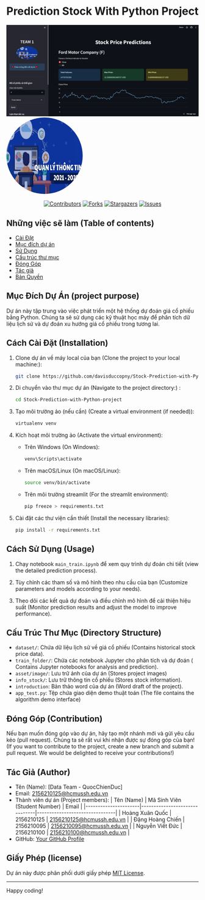 # Prediction Stock With Python Project

![Project Image](./asset/image/homepage.png)
<img src="./asset/image/image_industry.jpg" alt="Logo" width="200" height="200" style="border-radius:50%">
<div align="center">
    
[![Contributors][contributors-shield]][contributors-url]
[![Forks][forks-shield]][forks-url]
[![Stargazers][stars-shield]][stars-url]
[![Issues][issues-shield]][issues-url]

</div>

## Những việc sẽ làm (Table of contents)
- [Cài Đặt](#cách-cài-đặt-installation)
- [Mục đích dự án](#mục-đích-dự-án-project-purpose)
- [Sử Dụng](#cách-sử-dụng-usage)
- [Cấu trúc thư mục](#cấu-trúc-thư-mục-directory-structure)
- [Đóng Góp](#đóng-góp-contribution)
- [Tác giả](#tác-giả-author)
- [Bản Quyền](#giấy-phép-license)

## Mục Đích Dự Án (project purpose)

Dự án này tập trung vào việc phát triển một hệ thống dự đoán giá cổ phiếu bằng Python. Chúng ta sẽ sử dụng các kỹ thuật học máy để phân tích dữ liệu lịch sử và dự đoán xu hướng giá cổ phiếu trong tương lai.

## Cách Cài Đặt (Installation)

1. Clone dự án về máy local của bạn (Clone the project to your local machine:):

    ```bash
    git clone https://github.com/davisduccopny/Stock-Prediction-with-Python-project.git
    ```

2. Di chuyển vào thư mục dự án (Navigate to the project directory:) :

    ```bash
    cd Stock-Prediction-with-Python-project
    ```

3. Tạo môi trường ảo (nếu cần) (Create a virtual environment (if needed)):

    ```bash
    virtualenv venv
    ```

4. Kích hoạt môi trường ảo (Activate the virtual environment):

    - Trên Windows (On Windows):

        ```bash
        venv\Scripts\activate
        ```

    - Trên macOS/Linux (On macOS/Linux):

        ```bash
        source venv/bin/activate
        ```
    - Trên môi trường streamlit (For the streamlit environment):
        ```bash
        pip freeze > requirements.txt
        ```
5. Cài đặt các thư viện cần thiết (Install the necessary libraries):

    ```bash
    pip install -r requirements.txt
    ```

## Cách Sử Dụng (Usage)

1. Chạy notebook `main_train.ipynb` để xem quy trình dự đoán chi tiết (view the detailed prediction process).

2. Tùy chỉnh các tham số và mô hình theo nhu cầu của bạn (Customize parameters and models according to your needs). 

3. Theo dõi các kết quả dự đoán và điều chỉnh mô hình để cải thiện hiệu suất (Monitor prediction results and adjust the model to improve performance).

## Cấu Trúc Thư Mục (Directory Structure)

- `dataset/`: Chứa dữ liệu lịch sử về giá cổ phiếu (Contains historical stock price data).
- `train_folder/`: Chứa các notebook Jupyter cho phân tích và dự đoán ( Contains Jupyter notebooks for analysis and prediction).
- `asset/image/`: Lưu trữ ảnh của dự án (Stores project images)
- `info_stock/`: Lưu trữ thông tin cổ phiếu (Stores stock information).
- `introduction`: Bản thảo word của dự án (Word draft of the project).
- `app_test.py`: Tệp chứa giao diện demo thuật toán (The file contains the algorithm demo interface)

## Đóng Góp (Contribution)

Nếu bạn muốn đóng góp vào dự án, hãy tạo một nhánh mới và gửi yêu cầu kéo (pull request). Chúng ta sẽ rất vui khi nhận được sự đóng góp của bạn!
(If you want to contribute to the project, create a new branch and submit a pull request. We would be delighted to receive your contributions!)

## Tác Giả (Author)

- Tên (Name): [Data Team - QuocChienDuc]
- Email: 2156210125@hcmussh.edu.vn
- Thành viên dự án (Project members):
    | Tên (Name)           | Mã Sinh Viên (Student Number) | Email                          |
    |----------------------|-------------------------------|--------------------------------|
    | Hoàng Xuân Quốc      | 2156210125                    | 2156210125@hcmussh.edu.vn      |
    | Đặng Hoàng Chiến     | 2156210095                    | 2156210095@hcmussh.edu.vn      |
    | Nguyễn Viết Đức      | 2156210100                    | 2156210100@hcmussh.edu.vn      |
- GitHub: [Your GitHub Profile](https://github.com/davisduccopny/)

## Giấy Phép (license)

Dự án này được phân phối dưới giấy phép [MIT License](LICENSE).

---
Happy coding!

[contributors-shield]: https://img.shields.io/github/contributors/davisduccopny/Stock-Prediction-with-Python-project?style=for-the-badge&label=Contributors 
[contributors-url]:https://github.com/davisduccopny/Stock-Prediction-with-Python-project/graphs/contributors 
[forks-shield]:https://img.shields.io/github/forks/davisduccopny/Stock-Prediction-with-Python-project?label=Folks&style=for-the-badge
[forks-url]: https://github.com/davisduccopny/Stock-Prediction-with-Python-project/forks
[stars-shield]: https://img.shields.io/github/stars/davisduccopny/Stock-Prediction-with-Python-project?style=for-the-badge&label=Stars
[stars-url]: https://github.com/davisduccopny/Stock-Prediction-with-Python-project/stargazers
[issues-shield]: https://img.shields.io/github/issues/davisduccopny/Stock-Prediction-with-Python-project?style=for-the-badge&label=Issues
[issues-url]: https://github.com/davisduccopny/Stock-Prediction-with-Python-project/issues
